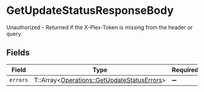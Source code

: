 # GetUpdateStatusResponseBody

Unauthorized - Returned if the X-Plex-Token is missing from the header or query.


## Fields

| Field                                                                                           | Type                                                                                            | Required                                                                                        | Description                                                                                     |
| ----------------------------------------------------------------------------------------------- | ----------------------------------------------------------------------------------------------- | ----------------------------------------------------------------------------------------------- | ----------------------------------------------------------------------------------------------- |
| `errors`                                                                                        | T::Array<[Operations::GetUpdateStatusErrors](../../models/operations/getupdatestatuserrors.md)> | :heavy_minus_sign:                                                                              | N/A                                                                                             |